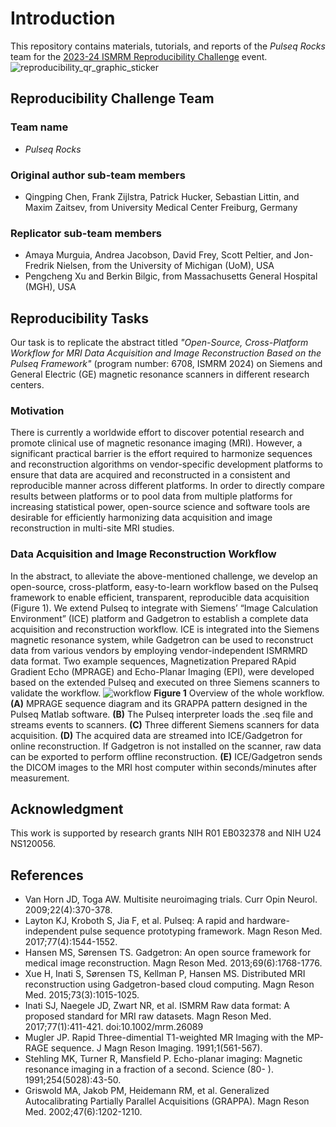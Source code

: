 # Introduction
This repository contains materials, tutorials, and reports of the *Pulseq Rocks* team for the [2023-24 ISMRM Reproducibility Challenge](https://challenge.ismrm.org/2023-24-reproducibility-challenge/) event.
![reproducibility_qr_graphic_sticker](https://github.com/pulseq/Pulseq-Rocks-2023-24-ISMRM-Reproducibility-Challenge/assets/26165904/adef1b4e-0391-4506-ab49-15db699dae20)
## Reproducibility Challenge Team
### Team name
* *Pulseq Rocks*
### Original author sub-team members
* Qingping Chen, Frank Zijlstra, Patrick Hucker, Sebastian Littin, and Maxim Zaitsev, from University Medical Center Freiburg, Germany
### Replicator sub-team members
* Amaya Murguia, Andrea Jacobson, David Frey, Scott Peltier, and Jon-Fredrik Nielsen, from the University of Michigan (UoM), USA
* Pengcheng Xu and Berkin Bilgic, from Massachusetts General Hospital (MGH), USA
## Reproducibility Tasks
Our task is to replicate the abstract titled *"Open-Source, Cross-Platform Workflow for MRI Data Acquisition and Image Reconstruction Based on the Pulseq Framework"* (program number: 6708, ISMRM 2024) on Siemens and General Electric (GE) magnetic resonance scanners in different research centers.   
### Motivation
There is currently a worldwide effort to discover potential research and promote clinical use of magnetic resonance imaging (MRI). However, a significant practical barrier is the effort required to harmonize sequences and reconstruction algorithms on vendor-specific development platforms to ensure that data are acquired and reconstructed in a consistent and reproducible manner across different platforms. In order to directly compare results between platforms or to pool data from multiple platforms for increasing statistical power, open-source science and software tools are desirable for efficiently harmonizing data acquisition and image reconstruction in multi-site MRI studies.
### Data Acquisition and Image Reconstruction Workflow
In the abstract, to alleviate the above-mentioned challenge, we develop an open-source, cross-platform, easy-to-learn workflow based on the Pulseq framework to enable efficient, transparent, reproducible data acquisition (Figure 1). We extend Pulseq to integrate with Siemens’ “Image Calculation Environment” (ICE) platform and Gadgetron to establish a complete data acquisition and reconstruction workflow. ICE is integrated into the Siemens magnetic resonance system, while Gadgetron can be used to reconstruct data from various vendors by employing vendor-independent ISMRMRD data format. Two example sequences, Magnetization Prepared RApid Gradient Echo (MPRAGE) and Echo-Planar Imaging (EPI), were developed based on the extended Pulseq and executed on three Siemens scanners to validate the workflow.
![workflow](https://github.com/pulseq/Pulseq-Rocks-2023-24-ISMRM-Reproducibility-Challenge/assets/26165904/71345df4-6293-4298-8950-404a543cc111)
**Figure 1** Overview of the whole workflow. **(A)** MPRAGE sequence diagram and its GRAPPA pattern designed in the Pulseq Matlab software. **(B)** The Pulseq interpreter loads the .seq file and streams events to scanners. **(C)** Three different Siemens scanners for data acquisition. **(D)** The acquired data are streamed into ICE/Gadgetron for online reconstruction. If Gadgetron is not installed on the scanner, raw data can be exported to perform offline reconstruction. **(E)** ICE/Gadgetron sends the DICOM images to the MRI host computer within seconds/minutes after measurement.
## Acknowledgment
This work is supported by research grants NIH R01 EB032378 and NIH U24 NS120056. 
## References
* Van Horn JD, Toga AW. Multisite neuroimaging trials. Curr Opin Neurol. 2009;22(4):370-378.
* Layton KJ, Kroboth S, Jia F, et al. Pulseq: A rapid and hardware-independent pulse sequence prototyping framework. Magn Reson Med. 2017;77(4):1544-1552.
* Hansen MS, Sørensen TS. Gadgetron: An open source framework for medical image reconstruction. Magn Reson Med. 2013;69(6):1768-1776.
* Xue H, Inati S, Sørensen TS, Kellman P, Hansen MS. Distributed MRI reconstruction using Gadgetron-based cloud computing. Magn Reson Med. 2015;73(3):1015-1025.
* Inati SJ, Naegele JD, Zwart NR, et al. ISMRM Raw data format: A proposed standard for MRI raw datasets. Magn Reson Med. 2017;77(1):411-421. doi:10.1002/mrm.26089
* Mugler JP. Rapid Three-dimential T1-weighted MR Imaging with the MP-RAGE sequence. J Magn Reson Imaging. 1991;1(561-567).
* Stehling MK, Turner R, Mansfield P. Echo-planar imaging: Magnetic resonance imaging in a fraction of a second. Science (80- ). 1991;254(5028):43-50.
* Griswold MA, Jakob PM, Heidemann RM, et al. Generalized Autocalibrating Partially Parallel Acquisitions (GRAPPA). Magn Reson Med. 2002;47(6):1202-1210.
